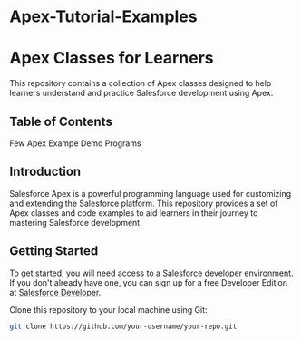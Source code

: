 # Apex-Tutorial-Examples

# Apex Classes for Learners

This repository contains a collection of Apex classes designed to help learners understand and practice Salesforce development using Apex.

## Table of Contents

Few Apex Exampe Demo Programs

## Introduction

Salesforce Apex is a powerful programming language used for customizing and extending the Salesforce platform. This repository provides a set of Apex classes and code examples to aid learners in their journey to mastering Salesforce development.

## Getting Started

To get started, you will need access to a Salesforce developer environment. If you don't already have one, you can sign up for a free Developer Edition at [Salesforce Developer](https://developer.salesforce.com/).

Clone this repository to your local machine using Git:

```bash
git clone https://github.com/your-username/your-repo.git
